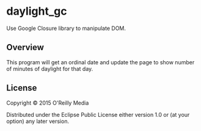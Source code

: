 # daylight_gc

Use Google Closure library to manipulate DOM.

## Overview

This program will get an ordinal date and update the page to show number of minutes of daylight for that day.

## License

Copyright © 2015 O'Reilly Media

Distributed under the Eclipse Public License either version 1.0 or (at your option) any later version.
